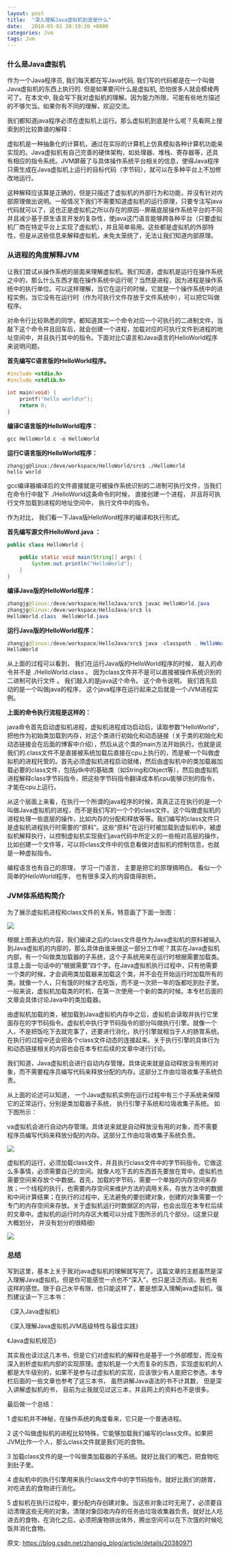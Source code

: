 ```yaml
---
layout: post
title:  "深入理解Java虚拟机到底是什么"
date:   2018-05-01 20:19:20 +0800
categories: Jvm
tags: Jvm
---
```


### 什么是Java虚拟机

作为一个Java程序员, 我们每天都在写Java代码, 我们写的代码都是在一个叫做Java虚拟机的东西上执行的. 但是如果要问什么是虚拟机, 恐怕很多人就会模棱两可了。在本文中, 我会写下我对虚拟机的理解。因为能力所限，可能有些地方描述的不够欠当。如果你有不同的理解，欢迎交流。

我们都知道java程序必须在虚拟机上运行。那么虚拟机到底是什么呢？先看网上搜索到的比较靠谱的解释：

虚拟机是一种抽象化的计算机，通过在实际的计算机上仿真模拟各种计算机功能来实现的。Java虚拟机有自己完善的硬体架构，如处理器、堆栈、寄存器等，还具有相应的指令系统。JVM屏蔽了与具体操作系统平台相关的信息，使得Java程序只需生成在Java虚拟机上运行的目标代码（字节码），就可以在多种平台上不加修改地运行。

这种解释应该算是正确的，但是只描述了虚拟机的外部行为和功能，并没有针对内部原理做出说明。一般情况下我们不需要知道虚拟机的运行原理，只要专注写java代码就可以了，这也正是虚拟机之所以存在的原因--屏蔽底层操作系统平台的不同并且减少基于原生语言开发的复杂性，使java这门语言能够跨各种平台（只要虚拟机厂商在特定平台上实现了虚拟机），并且简单易用。这些都是虚拟机的外部特性，但是从这些信息来解释虚拟机，未免太笼统了，无法让我们知道内部原理。

### 从进程的角度解释JVM

让我们尝试从操作系统的层面来理解虚拟机。我们知道，虚拟机是运行在操作系统之中的，那么什么东西才能在操作系统中运行呢？当然是进程，因为进程是操作系统中的执行单位。可以这样理解，当它在运行的时候，它就是一个操作系统中的进程实例，当它没有在运行时（作为可执行文件存放于文件系统中），可以把它叫做程序。

对命令行比较熟悉的同学，都知道其实一个命令对应一个可执行的二进制文件，当敲下这个命令并且回车后，就会创建一个进程，加载对应的可执行文件到进程的地址空间中，并且执行其中的指令。下面对比C语言和Java语言的HelloWorld程序来说明问题。

**首先编写C语言版的HelloWorld程序。**

```C
#include <stdio.h>
#include <stdlib.h>
 
int main(void) {
    printf("hello world\n");
    return 0;
}
```

**编译C语言版的HelloWorld程序：**

```C
gcc HelloWorld.c -o HelloWorld
```

**运行C语言版的HelloWorld程序：**

```shell
zhangjg@linux:/deve/workspace/HelloWorld/src$ ./HelloWorld 
hello world
```

gcc编译器编译后的文件直接就是可被操作系统识别的二进制可执行文件，当我们在命令行中敲下 ./HelloWorld这条命令的时候， 直接创建一个进程， 并且将可执行文件加载到进程的地址空间中， 执行文件中的指令。

作为对比， 我们看一下Java版HelloWord程序的编译和执行形式。

**首先编写源文件HelloWord.java ：**

```java
public class HelloWorld {
 
	public static void main(String[] args) {
		System.out.println("HelloWorld");
	}
}
```

**编译Java版的HelloWorld程序：**

```java
zhangjg@linux:/deve/workspace/HelloJava/src$ javac HelloWorld.java 
zhangjg@linux:/deve/workspace/HelloJava/src$ ls
HelloWorld.class  HelloWorld.java
```

**运行Java版的HelloWorld程序：**

```java
zhangjg@linux:/deve/workspace/HelloJava/src$ java -classpath . HelloWorld 
HelloWorld
```

从上面的过程可以看到， 我们在运行Java版的HelloWorld程序的时候， 敲入的命令并不是 ./HelloWorld.class 。 因为class文件并不是可以直接被操作系统识别的二进制可执行文件 。 我们敲入的是java这个命令。 这个命令说明， 我们首先启动的是一个叫做java的程序， 这个java程序在运行起来之后就是一个JVM进程实例。

**上面的命令执行流程是这样的：**

java命令首先启动虚拟机进程，虚拟机进程成功启动后，读取参数“HelloWorld”，把他作为初始类加载到内存，对这个类进行初始化和动态链接（关于类的初始化和动态链接会在后面的博客中介绍），然后从这个类的main方法开始执行。也就是说我们的.class文件不是直接被系统加载后直接在cpu上执行的，而是被一个叫做虚拟机的进程托管的。首先必须虚拟机进程启动就绪，然后由虚拟机中的类加载器加载必要的class文件，包括jdk中的基础类（如String和Object等），然后由虚拟机进程解释class字节码指令，把这些字节码指令翻译成本机cpu能够识别的指令，才能在cpu上运行。

从这个层面上来看，在执行一个所谓的java程序的时候，真真正正在执行的是一个叫做Java虚拟机的进程，而不是我们写的一个个的class文件。这个叫做虚拟机的进程处理一些底层的操作，比如内存的分配和释放等等。我们编写的class文件只是虚拟机进程执行时需要的“原料”。这些“原料”在运行时被加载到虚拟机中，被虚拟机解释执行，以控制虚拟机实现我们java代码中所定义的一些相对高层的操作，比如创建一个文件等，可以将class文件中的信息看做对虚拟机的控制信息，也就是一种虚拟指令。

编程语言也有自己的原理， 学习一门语言， 主要是把它的原理搞明白。 看似一个简单的HelloWorld程序， 也有很多深入的内容值得剖析。

### JVM体系结构简介

为了展示虚拟机进程和class文件的关系，特意画了下面一张图：

<a href="/img/post/jvm/1.png" target="_blank"><img src="/img/post/jvm/1.png" /></a>

根据上图表达的内容，我们编译之后的class文件是作为Java虚拟机的原料被输入到Java虚拟机的内部的，那么具体由谁来做这一部分工作呢？其实在Java虚拟机内部，有一个叫做类加载器的子系统，这个子系统用来在运行时根据需要加载类。注意上面一句话中的“根据需要”四个字。在Java虚拟机执行过程中，只有他需要一个类的时候，才会调用类加载器来加载这个类，并不会在开始运行时加载所有的类。就像一个人，只有饿的时候才去吃饭，而不是一次把一年的饭都吃到肚子里。一般来说，虚拟机加载类的时机，在第一次使用一个新的类的时候。本专栏后面的文章会具体讨论Java中的类加载器。

由虚拟机加载的类，被加载到Java虚拟机内存中之后，虚拟机会读取并执行它里面存在的字节码指令。虚拟机中执行字节码指令的部分叫做执行引擎。就像一个人，不是把饭吃下去就完事了，还要进行消化，执行引擎就相当于人的肠胃系统。在执行的过程中还会把各个class文件动态的连接起来。关于执行引擎的具体行为和动态链接相关的内容也会在本专栏后续的文章中进行讨论。

我们知道，Java虚拟机会进行自动内存管理。具体说来就是自动释放没有用的对象，而不需要程序员编写代码来释放分配的内存。这部分工作由垃圾收集子系统负责。

从上面的论述可以知道， 一个Java虚拟机实例在运行过程中有三个子系统来保障它的正常运行，分别是类加载器子系统， 执行引擎子系统和垃圾收集子系统。 如下图所示：

va虚拟机会进行自动内存管理。具体说来就是自动释放没有用的对象，而不需要程序员编写代码来释放分配的内存。这部分工作由垃圾收集子系统负责。

<a href="/img/post/jvm/2.png" target="_blank"><img src="/img/post/jvm/2.png" /></a>

虚拟机的运行，必须加载class文件，并且执行class文件中的字节码指令。它做这么多事情，必须需要自己的空间。就像人吃下去的东西首先要放在胃中。虚拟机也需要空间来存放个中数据。首先，加载的字节码，需要一个单独的内存空间来存放；一个线程的执行，也需要内存空间来维护方法的调用关系，存放方法中的数据和中间计算结果；在执行的过程中，无法避免的要创建对象，创建的对象需要一个专门的内存空间来存放。关于虚拟机运行时数据区的内容，也会出现在本专栏后续的文章中。虚拟机的运行时内存区大概可以分成下图所示的几个部分。(这里只是大概划分， 并没有划分的很精细)

<a href="/img/post/jvm/3.png" target="_blank"><img src="/img/post/jvm/3.png" /></a>

### 总结

写到这里，基本上关于我对java虚拟机的理解就写完了。这篇文章的主题虽然是深入理解Java虚拟机，但是你可能感觉一点也不“深入”，也只是泛泛而谈。我也有这样的感觉。限于自己水平有限，也只能这样了，要是想深入理解java虚拟机，强烈建议读一下三本书：

《深入Java虚拟机》

《深入理解Java虚拟机JVM高级特性与最佳实践》

《Java虚拟机规范》

其实我也读过这几本书，但是它们对虚拟机的解释也是基于一个外部模型，而没有深入剖析虚拟机内部的实现原理。虚拟机是一个大而复杂的东西，实现虚拟机的人都是大牛级别的，如果不是参与过虚拟机的实现，应该很少有人能把它参透。本专栏后面的一些文章也参考了这三本书， 虽然讲解Java语法的书不计其数， 但是深入讲解虚拟机的书， 目前为止我就见过这三本，并且网上的资料也不是很多。

最后做一个总结：

1 虚拟机并不神秘，在操作系统的角度看来，它只是一个普通进程。

2 这个叫做虚拟机的进程比较特殊，它能够加载我们编写的class文件。如果把JVM比作一个人，那么class文件就是我们吃的食物。

3 加载class文件的是一个叫做类加载器的子系统。就好比我们的嘴巴，把食物吃到肚子里。

4 虚拟机中的执行引擎用来执行class文件中的字节码指令。就好比我们的肠胃，对吃进去的食物进行消化。

5 虚拟机在执行过程中，要分配内存创建对象。当这些对象过时无用了，必须要自动清理这些无用的对象。清理对象回收内存的任务由垃圾收集器负责。就好比人吃进去的食物，在消化之后，必须把废物排出体外，腾出空间可以在下次饿的时候吃饭并消化食物。

原文: https://blog.csdn.net/zhangjg_blog/article/details/20380971

